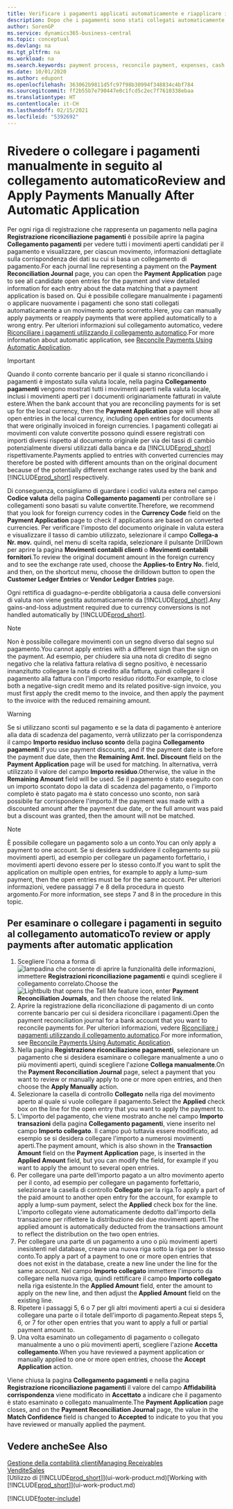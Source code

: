 ```yaml
---
title: Verificare i pagamenti applicati automaticamente e riapplicare i pagamenti manualmente | Documenti Microsoft
description: Dopo che i pagamenti sono stati collegati automaticamente, è possibile verificare tutti i movimenti relativi a un pagamento e ricollegare manualmente i movimenti che sono stati collegati erroneamente.
author: SorenGP
ms.service: dynamics365-business-central
ms.topic: conceptual
ms.devlang: na
ms.tgt_pltfrm: na
ms.workload: na
ms.search.keywords: payment process, reconcile payment, expenses, cash receipts
ms.date: 10/01/2020
ms.author: edupont
ms.openlocfilehash: 363062b9811d5fc97f98b30994f348834c4bf784
ms.sourcegitcommit: ff2b55b7e790447e0c1fcd5c2ec7f7610338ebaa
ms.translationtype: HT
ms.contentlocale: it-CH
ms.lasthandoff: 02/15/2021
ms.locfileid: "5392692"
---
```

# <a name="review-and-apply-payments-manually-after-automatic-application"></a><span data-ttu-id="b1198-103">Rivedere o collegare i pagamenti manualmente in seguito al collegamento automatico</span><span class="sxs-lookup"><span data-stu-id="b1198-103">Review and Apply Payments Manually After Automatic Application</span></span>
<span data-ttu-id="b1198-104">Per ogni riga di registrazione che rappresenta un pagamento nella pagina **Registrazione riconciliazione pagamenti** è possibile aprire la pagina **Collegamento pagamenti** per vedere tutti i movimenti aperti candidati per il pagamento e visualizzare, per ciascun movimento, informazioni dettagliate sulla corrispondenza dei dati su cui si basa un collegamento di pagamento.</span><span class="sxs-lookup"><span data-stu-id="b1198-104">For each journal line representing a payment on the **Payment Reconciliation Journal** page, you can open the **Payment Application** page to see all candidate open entries for the payment and view detailed information for each entry about the data matching that a payment application is based on.</span></span> <span data-ttu-id="b1198-105">Qui è possibile collegare manualmente i pagamenti o applicare nuovamente i pagamenti che sono stati collegati automaticamente a un movimento aperto scorretto.</span><span class="sxs-lookup"><span data-stu-id="b1198-105">Here, you can manually apply payments or reapply payments that were applied automatically to a wrong entry.</span></span> <span data-ttu-id="b1198-106">Per ulteriori informazioni sul collegamento automatico, vedere [Riconciliare i pagamenti utilizzando il collegamento automatico](receivables-how-reconcile-payments-auto-application.md).</span><span class="sxs-lookup"><span data-stu-id="b1198-106">For more information about automatic application, see [Reconcile Payments Using Automatic Application](receivables-how-reconcile-payments-auto-application.md).</span></span>

> [!IMPORTANT]  
>   <span data-ttu-id="b1198-107">Quando il conto corrente bancario per il quale si stanno riconciliando i pagamenti è impostato sulla valuta locale, nella pagina **Collegamento pagamenti** vengono mostrati tutti i movimenti aperti nella valuta locale, inclusi i movimenti aperti per i documenti originariamente fatturati in valute estere.</span><span class="sxs-lookup"><span data-stu-id="b1198-107">When the bank account that you are reconciling payments for is set up for the local currency, then the **Payment Application** page will show all open entries in the local currency, including open entries for documents that were originally invoiced in foreign currencies.</span></span> <span data-ttu-id="b1198-108">I pagamenti collegati ai movimenti con valute convertite possono quindi essere registrati con importi diversi rispetto al documento originale per via dei tassi di cambio potenzialmente diversi utilizzati dalla banca e da [!INCLUDE[prod_short](includes/prod_short.md)] rispettivamente.</span><span class="sxs-lookup"><span data-stu-id="b1198-108">Payments applied to entries with converted currencies may therefore be posted with different amounts than on the original document because of the potentially different exchange rates used by the bank and [!INCLUDE[prod_short](includes/prod_short.md)] respectively.</span></span>

<span data-ttu-id="b1198-109">Di conseguenza, consigliamo di guardare i codici valuta estera nel campo **Codice valuta** della pagina **Collegamento pagamenti** per controllare se i collegamenti sono basati su valute convertite.</span><span class="sxs-lookup"><span data-stu-id="b1198-109">Therefore, we recommend that you look for foreign currency codes in the **Currency Code** field on the **Payment Application** page to check if applications are based on converted currencies.</span></span> <span data-ttu-id="b1198-110">Per verificare l'imposto del documento originale in valuta estera e visualizzare il tasso di cambio utilizzato, selezionare il campo **Collega-a Nr. mov.** quindi, nel menu di scelta rapida, selezionare il pulsante DrillDown per aprire la pagina **Movimenti contabili clienti** o **Movimenti contabili fornitori**.</span><span class="sxs-lookup"><span data-stu-id="b1198-110">To review the original document amount in the foreign currency and to see the exchange rate used, choose the **Applies-to Entry No.** field, and then, on the shortcut menu, choose the drilldown button to open the **Customer Ledger Entries** or **Vendor Ledger Entries** page.</span></span>

<span data-ttu-id="b1198-111">Ogni rettifica di guadagno-e-perdite obbligatoria a causa delle conversioni di valuta non viene gestita automaticamente da [!INCLUDE[prod_short](includes/prod_short.md)].</span><span class="sxs-lookup"><span data-stu-id="b1198-111">Any gains-and-loss adjustment required due to currency conversions is not handled automatically by [!INCLUDE[prod_short](includes/prod_short.md)].</span></span>

> [!NOTE]  
>   <span data-ttu-id="b1198-112">Non è possibile collegare movimenti con un segno diverso dal segno sul pagamento.</span><span class="sxs-lookup"><span data-stu-id="b1198-112">You cannot apply entries with a different sign than the sign on the payment.</span></span> <span data-ttu-id="b1198-113">Ad esempio, per chiudere sia una nota di credito di segno negativo che la relativa fattura relativa di segno positivo, è necessario innanzitutto collegare la nota di credito alla fattura, quindi collegare il pagamento alla fattura con l'importo residuo ridotto.</span><span class="sxs-lookup"><span data-stu-id="b1198-113">For example, to close both a negative-sign credit memo and its related positive-sign invoice, you must first apply the credit memo to the invoice, and then apply the payment to the invoice with the reduced remaining amount.</span></span>

> [!WARNING]  
>   <span data-ttu-id="b1198-114">Se si utilizzano sconti sul pagamento e se la data di pagamento è anteriore alla data di scadenza del pagamento, verrà utilizzato per la corrispondenza il campo **Importo residuo incluso sconto** della pagina **Collegamento pagamenti**.</span><span class="sxs-lookup"><span data-stu-id="b1198-114">If you use payment discounts, and if the payment date is before the payment due date, then the **Remaining Amt. Incl. Discount** field on the **Payment Application** page will be used for matching.</span></span> <span data-ttu-id="b1198-115">In alternativa, verrà utilizzato il valore del campo **Importo residuo**.</span><span class="sxs-lookup"><span data-stu-id="b1198-115">Otherwise, the value in the **Remaining Amount** field will be used.</span></span> <span data-ttu-id="b1198-116">Se il pagamento è stato eseguito con un importo scontato dopo la data di scadenza del pagamento, o l'importo completo è stato pagato ma è stato concesso uno sconto, non sarà possibile far corrispondere l'importo.</span><span class="sxs-lookup"><span data-stu-id="b1198-116">If the payment was made with a discounted amount after the payment due date, or the full amount was paid but a discount was granted, then the amount will not be matched.</span></span>

> [!NOTE]  
>   <span data-ttu-id="b1198-117">È possibile collegare un pagamento solo a un conto.</span><span class="sxs-lookup"><span data-stu-id="b1198-117">You can only apply a payment to one account.</span></span> <span data-ttu-id="b1198-118">Se si desidera suddividere il collegamento su più movimenti aperti, ad esempio per collegare un pagamento forfettario, i movimenti aperti devono essere per lo stesso conto.</span><span class="sxs-lookup"><span data-stu-id="b1198-118">If you want to split the application on multiple open entries, for example to apply a lump-sum payment, then the open entries must be for the same account.</span></span> <span data-ttu-id="b1198-119">Per ulteriori informazioni, vedere passaggi 7 e 8 della procedura in questo argomento.</span><span class="sxs-lookup"><span data-stu-id="b1198-119">For more information, see steps 7 and 8 in the procedure in this topic.</span></span>

## <a name="to-review-or-apply-payments-after-automatic-application"></a><span data-ttu-id="b1198-120">Per esaminare o collegare i pagamenti in seguito al collegamento automatico</span><span class="sxs-lookup"><span data-stu-id="b1198-120">To review or apply payments after automatic application</span></span>
1. <span data-ttu-id="b1198-121">Scegliere l'icona a forma di ![lampadina che consente di aprire la funzionalità delle informazioni](media/ui-search/search_small.png "Informazioni sull'operazione che si desidera eseguire"), immettere **Registrazioni riconciliazione pagamenti** e quindi scegliere il collegamento correlato.</span><span class="sxs-lookup"><span data-stu-id="b1198-121">Choose the ![Lightbulb that opens the Tell Me feature](media/ui-search/search_small.png "Tell me what you want to do") icon, enter **Payment Reconciliation Journals**, and then choose the related link.</span></span>
2. <span data-ttu-id="b1198-122">Aprire la registrazione della riconciliazione di pagamento di un conto corrente bancario per cui si desidera riconciliare i pagamenti.</span><span class="sxs-lookup"><span data-stu-id="b1198-122">Open the payment reconciliation journal for a bank account that you want to reconcile payments for.</span></span> <span data-ttu-id="b1198-123">Per ulteriori informazioni, vedere [Riconciliare i pagamenti utilizzando il collegamento automatico](receivables-how-reconcile-payments-auto-application.md).</span><span class="sxs-lookup"><span data-stu-id="b1198-123">For more information, see [Reconcile Payments Using Automatic Application](receivables-how-reconcile-payments-auto-application.md).</span></span>
3. <span data-ttu-id="b1198-124">Nella pagina **Registrazione riconciliazione pagamenti**, selezionare un pagamento che si desidera esaminare o collegare manualmente a uno o più movimenti aperti, quindi scegliere l'azione **Collega manualmente**.</span><span class="sxs-lookup"><span data-stu-id="b1198-124">On the **Payment Reconciliation Journal** page, select a payment that you want to review or manually apply to one or more open entries, and then choose the **Apply Manually** action.</span></span>
4. <span data-ttu-id="b1198-125">Selezionare la casella di controllo **Collegato** nella riga del movimento aperto al quale si vuole collegare il pagamento.</span><span class="sxs-lookup"><span data-stu-id="b1198-125">Select the **Applied** check box on the line for the open entry that you want to apply the payment to.</span></span>
5. <span data-ttu-id="b1198-126">L'importo del pagamento, che viene mostrato anche nel campo **Importo transazioni** della pagina **Collegamento pagamenti**, viene inserito nel campo **Importo collegato**. Il campo può tuttavia essere modificato, ad esempio se si desidera collegare l'importo a numerosi movimenti aperti.</span><span class="sxs-lookup"><span data-stu-id="b1198-126">The payment amount, which is also shown in the **Transaction Amount** field on the **Payment Application** page, is inserted in the **Applied Amount** field, but you can modify the field, for example if you want to apply the amount to several open entries.</span></span>
6. <span data-ttu-id="b1198-127">Per collegare una parte dell'importo pagato a un altro movimento aperto per il conto, ad esempio per collegare un pagamento forfettario, selezionare la casella di controllo **Collegato** per la riga.</span><span class="sxs-lookup"><span data-stu-id="b1198-127">To apply a part of the paid amount to another open entry for the account, for example to apply a lump-sum payment, select the **Applied** check box for the line.</span></span> <span data-ttu-id="b1198-128">L'importo collegato viene automaticamente dedotto dall'importo della transazione per riflettere la distribuzione dei due movimenti aperti.</span><span class="sxs-lookup"><span data-stu-id="b1198-128">The applied amount is automatically deducted from the transactions amount to reflect the distribution on the two open entries.</span></span>
7. <span data-ttu-id="b1198-129">Per collegare una parte di un pagamento a uno o più movimenti aperti inesistenti nel database, creare una nuova riga sotto la riga per lo stesso conto.</span><span class="sxs-lookup"><span data-stu-id="b1198-129">To apply a part of a payment to one or more open entries that does not exist in the database, create a new line under the line for the same account.</span></span> <span data-ttu-id="b1198-130">Nel campo **Importo collegato** immettere l'importo da collegare nella nuova riga, quindi rettificare il campo **Importo collegato** nella riga esistente.</span><span class="sxs-lookup"><span data-stu-id="b1198-130">In the **Applied Amount** field, enter the amount to apply on the new line, and then adjust the **Applied Amount** field on the existing line.</span></span>
8. <span data-ttu-id="b1198-131">Ripetere i passaggi 5, 6 o 7 per gli altri movimenti aperti a cui si desidera collegare una parte o il totale dell'importo di pagamento.</span><span class="sxs-lookup"><span data-stu-id="b1198-131">Repeat steps 5, 6, or 7 for other open entries that you want to apply a full or partial payment amount to.</span></span>
9. <span data-ttu-id="b1198-132">Una volta esaminato un collegamento di pagamento o collegato manualmente a uno o più movimenti aperti, scegliere l'azione **Accetta collegamento**.</span><span class="sxs-lookup"><span data-stu-id="b1198-132">When you have reviewed a payment application or manually applied to one or more open entries, choose the **Accept Application** action.</span></span>

<span data-ttu-id="b1198-133">Viene chiusa la pagina **Collegamento pagamenti** e nella pagina **Registrazione riconciliazione pagamenti** il valore del campo **Affidabilità corrispondenza** viene modificato in **Accettato** a indicare che il pagamento è stato esaminato o collegato manualmente.</span><span class="sxs-lookup"><span data-stu-id="b1198-133">The **Payment Application** page  closes, and on the **Payment Reconciliation Journal** page, the value in the **Match Confidence** field is changed to **Accepted** to indicate to you that you have reviewed or manually applied the payment.</span></span>

## <a name="see-also"></a><span data-ttu-id="b1198-134">Vedere anche</span><span class="sxs-lookup"><span data-stu-id="b1198-134">See Also</span></span>
[<span data-ttu-id="b1198-135">Gestione della contabilità clienti</span><span class="sxs-lookup"><span data-stu-id="b1198-135">Managing Receivables</span></span>](receivables-manage-receivables.md)  
[<span data-ttu-id="b1198-136">Vendite</span><span class="sxs-lookup"><span data-stu-id="b1198-136">Sales</span></span>](sales-manage-sales.md)  
<span data-ttu-id="b1198-137">[Utilizzo di [!INCLUDE[prod_short](includes/prod_short.md)]](ui-work-product.md)</span><span class="sxs-lookup"><span data-stu-id="b1198-137">[Working with [!INCLUDE[prod_short](includes/prod_short.md)]](ui-work-product.md)</span></span>


[!INCLUDE[footer-include](includes/footer-banner.md)]